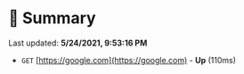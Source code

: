 # 📖 Summary
Last updated: **5/24/2021, 9:53:16 PM**

- `GET` [https://google.com](https://google.com) - **Up** (110ms)
